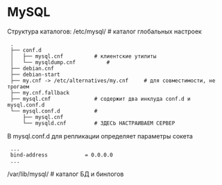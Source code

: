 # MySQL
Структура каталогов:
/etc/mysql/		# каталог глобальных настроек 
```
 .
 ├── conf.d
 │   ├── mysql.cnf			# клиентские утилиты
 │   └── mysqldump.cnf			#
 ├── debian.cnf
 ├── debian-start
 ├── my.cnf -> /etc/alternatives/my.cnf 	# для совместимости, не трогаем
 ├── my.cnf.fallback
 ├── mysql.cnf				# содержит два инклуда conf.d и mysql.conf.d
 └── mysql.conf.d			# 
     ├── mysql.cnf
     └── mysqld.cnf			# ЗДЕСЬ НАСТРАИВАЕМ СЕРВЕР
```

В mysql.conf.d для репликации определяет параметры сокета
```
 ...
 bind-address            = 0.0.0.0
 ...
```
/var/lib/mysql/		# каталог БД и бинлогов